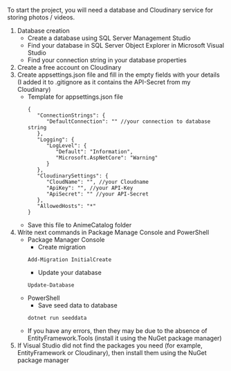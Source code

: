 To start the project, you will need a database and Cloudinary service for storing photos / videos.

1. Database creation
   - Create a database using SQL Server Management Studio
   - Find your database in SQL Server Object Explorer in Microsoft Visual Studio
   - Find your connection string in your database properties
2. Create a free account on Cloudinary
3. Create appsettings.json file and fill in the empty fields with your details (I added it to .gitignore as it contains the API-Secret from my Cloudinary)
   - Template for appsettings.json file
      ```
      {
         "ConnectionStrings": {
            "DefaultConnection": "" //your connection to database string
         },
         "Logging": {
            "LogLevel": {
               "Default": "Information",
               "Microsoft.AspNetCore": "Warning"
            }
         },
         "CloudinarySettings": {
            "CloudName": "", //your Cloudname
            "ApiKey": "", //your API-Key
            "ApiSecret": "" //your API-Secret
         },
         "AllowedHosts": "*"
      }
      ```
   - Save this file to AnimeCatalog folder
4. Write next commands in Package Manage Console and PowerShell
   - Package Manager Console
     - Create migration
      ```
      Add-Migration InitialCreate
      ```
     - Update your database
      ```
      Update-Database
      ```
   - PowerShell
     - Save seed data to database
      ```
      dotnet run seeddata
      ```
   - If you have any errors, then they may be due to the absence of EntityFramework.Tools (install it using the NuGet package manager)
5. If Visual Studio did not find the packages you need (for example, EntityFramework or Cloudinary), then install them using the NuGet package manager

